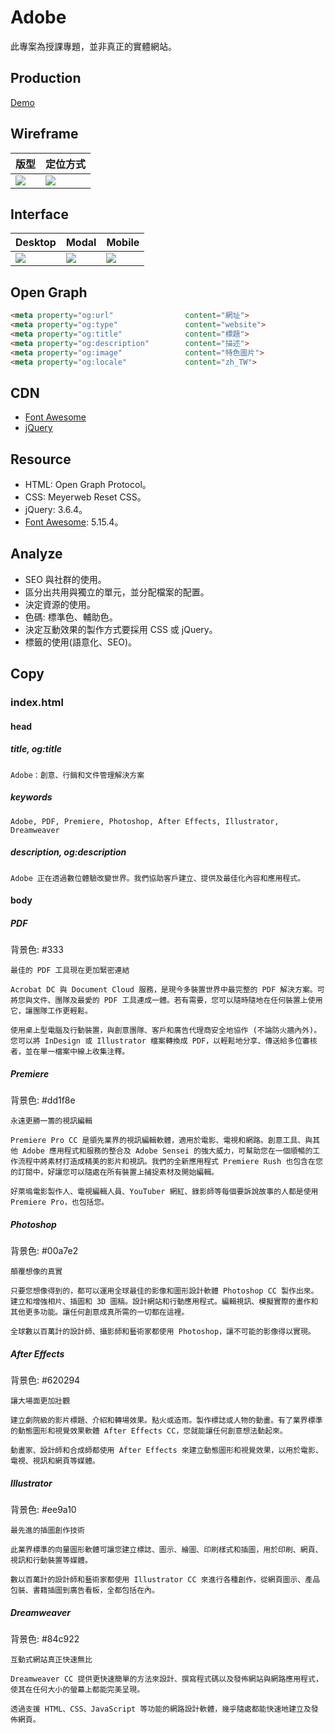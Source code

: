 # Adobe
此專案為授課專題，並非真正的實體網站。

## Production
[Demo](https://demo.f2e.idv.tw/adobe)

## Wireframe
| 版型 | 定位方式 |
| - | - |
| <img src="https://awayh.github.io/Web_practice_adobe_plan/images/wireframe1.png"> | <img src="https://awayh.github.io/Web_practice_adobe_plan/images/wireframe2.png"> |

## Interface
| Desktop | Modal | Mobile |
| - | - | - |
| <img src="https://awayh.github.io/Web_practice_adobe_plan/images/interface1.png"> | <img src="https://awayh.github.io/Web_practice_adobe_plan/images/interface2.png"> | <img src="https://awayh.github.io/Web_practice_adobe_plan/images/interface3.png">

## Open Graph
```html
<meta property="og:url"                content="網址">
<meta property="og:type"               content="website">
<meta property="og:title"              content="標題">
<meta property="og:description"        content="描述">
<meta property="og:image"              content="特色圖片">
<meta property="og:locale"             content="zh_TW">
```

## CDN
- [Font Awesome](https://cdnjs.com/libraries/font-awesome)
- [jQuery](https://cdnjs.com/libraries/jquery)

## Resource
- HTML: Open Graph Protocol。
- CSS: Meyerweb Reset CSS。
- jQuery: 3.6.4。
- [Font Awesome](https://fontawesome.com/v5/search): 5.15.4。

## Analyze
- SEO 與社群的使用。
- 區分出共用與獨立的單元，並分配檔案的配置。
- 決定資源的使用。
- 色碼: 標準色、輔助色。
- 決定互動效果的製作方式要採用 CSS 或 jQuery。
- 標籤的使用(語意化、SEO)。

## Copy

### index.html

#### head

##### title, og:title
```text
Adobe：創意、行銷和文件管理解決方案
```

##### keywords
```text
Adobe, PDF, Premiere, Photoshop, After Effects, Illustrator, Dreamweaver
```

##### description, og:description
```text
Adobe 正在透過數位體驗改變世界。我們協助客戶建立、提供及最佳化內容和應用程式。
```

#### body

##### PDF

背景色: #333

```text
最佳的 PDF 工具現在更加緊密連結
```

```text
Acrobat DC 與 Document Cloud 服務，是現今多裝置世界中最完整的 PDF 解決方案。可將您與文件、團隊及最愛的 PDF 工具連成一體。若有需要，您可以隨時隨地在任何裝置上使用它，讓團隊工作更輕鬆。

使用桌上型電腦及行動裝置，與創意團隊、客戶和廣告代理商安全地協作 (不論防火牆內外)。您可以將 InDesign 或 Illustrator 檔案轉換成 PDF，以輕鬆地分享、傳送給多位審核者，並在單一檔案中線上收集注釋。
```

##### Premiere

背景色: #dd1f8e

```text
永遠更勝一籌的視訊編輯
```

```text
Premiere Pro CC 是領先業界的視訊編輯軟體，適用於電影、電視和網路。創意工具、與其他 Adobe 應用程式和服務的整合及 Adobe Sensei 的強大威力，可幫助您在一個順暢的工作流程中將素材打造成精美的影片和視訊。我們的全新應用程式 Premiere Rush 也包含在您的訂閱中，好讓您可以隨處在所有裝置上捕捉素材及開始編輯。

好萊塢電影製作人、電視編輯人員、YouTuber 網紅、錄影師等每個要訴說故事的人都是使用 Premiere Pro，也包括您。
```

##### Photoshop

背景色: #00a7e2

```text
顛覆想像的真實
```

```text
只要您想像得到的，都可以運用全球最佳的影像和圖形設計軟體 Photoshop CC 製作出來。建立和增強相片、插圖和 3D 圖稿。設計網站和行動應用程式。編輯視訊、模擬實際的畫作和其他更多功能。讓任何創意成真所需的一切都在這裡。

全球數以百萬計的設計師、攝影師和藝術家都使用 Photoshop，讓不可能的影像得以實現。
```

##### After Effects

背景色: #620294

```text
讓大場面更加壯觀
```

```text
建立劇院級的影片標題、介紹和轉場效果。點火或造雨。製作標誌或人物的動畫。有了業界標準的動態圖形和視覺效果軟體 After Effects CC，您就能讓任何創意想法動起來。

動畫家、設計師和合成師都使用 After Effects 來建立動態圖形和視覺效果，以用於電影、電視、視訊和網頁等媒體。
```

##### Illustrator

背景色: #ee9a10

```text
最先進的插圖創作技術
```

```text
此業界標準的向量圖形軟體可讓您建立標誌、圖示、繪圖、印刷樣式和插圖，用於印刷、網頁、視訊和行動裝置等媒體。

數以百萬計的設計師和藝術家都使用 Illustrator CC 來進行各種創作，從網頁圖示、產品包裝、書籍插圖到廣告看板，全都包括在內。
```

##### Dreamweaver

背景色: #84c922

```text
互動式網站真正快速無比
```

```text
Dreamweaver CC 提供更快速簡單的方法來設計、撰寫程式碼以及發佈網站與網路應用程式，使其在任何大小的螢幕上都能完美呈現。

透過支援 HTML、CSS、JavaScript 等功能的網路設計軟體，幾乎隨處都能快速地建立及發佈網頁。
```